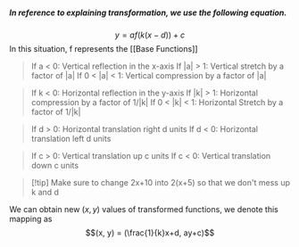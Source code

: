 ##### In reference to explaining transformation, we use the following equation.
$$y=af(k(x-d)) + c$$
In this situation, f represents the [[Base Functions]]

> If a < 0: Vertical reflection in the x-axis
> If |a| > 1: Vertical stretch by a factor of |a|
> If 0 < |a| < 1: Vertical compression by a factor of |a|

> If k < 0: Horizontal reflection in the y-axis
> If |k| > 1: Horizontal compression by a factor of 1/|k|
> If 0 < |k| < 1: Horizontal Stretch by a factor of 1/|k|

> If d > 0: Horizontal translation right d units
> If d < 0: Horizontal translation left d units

> If c > 0: Vertical translation up c units
> If c < 0: Vertical translation down c units

>[!tip] Make sure to change 2x+10 into 2(x+5) so that we don't mess up k and d


We can obtain new $(x,y)$ values of transformed functions, we denote this mapping as
$$(x, y) = (\frac{1}{k}x+d, ay+c)$$

